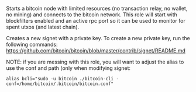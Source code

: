 Starts a bitcoin node with limited resources (no transaction relay, no wallet, no mining) and connects to the bitcoin network. This role will start with blockfilters enabled and an active rpc port so it can be used to monitor for spent utxos (and latest chain).

Creates a new signet with a private key. To create a new private key, run the following commands:
https://github.com/bitcoin/bitcoin/blob/master/contrib/signet/README.md

NOTE: if you are messing with this role, you will want to adjust the alias to use the conf and path (only when modifying signet:
```
alias bcli="sudo -u bitcoin ./bitcoin-cli -conf=/home/bitcoin/.bitcoin/bitcoin.conf"
```
